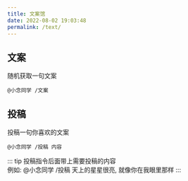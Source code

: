 ```yaml
---
title: 文案馆
date: 2022-08-02 19:03:48
permalink: /text/
---
```

## 文案

随机获取一句文案

```
@小念同学 /文案
```

## 投稿

投稿一句你喜欢的文案

```
@小念同学 /投稿 内容
```

::: tip
投稿指令后面带上需要投稿的内容
<br>
例如: @小念同学 /投稿 天上的星星很亮, 就像你在我眼里那样
:::
